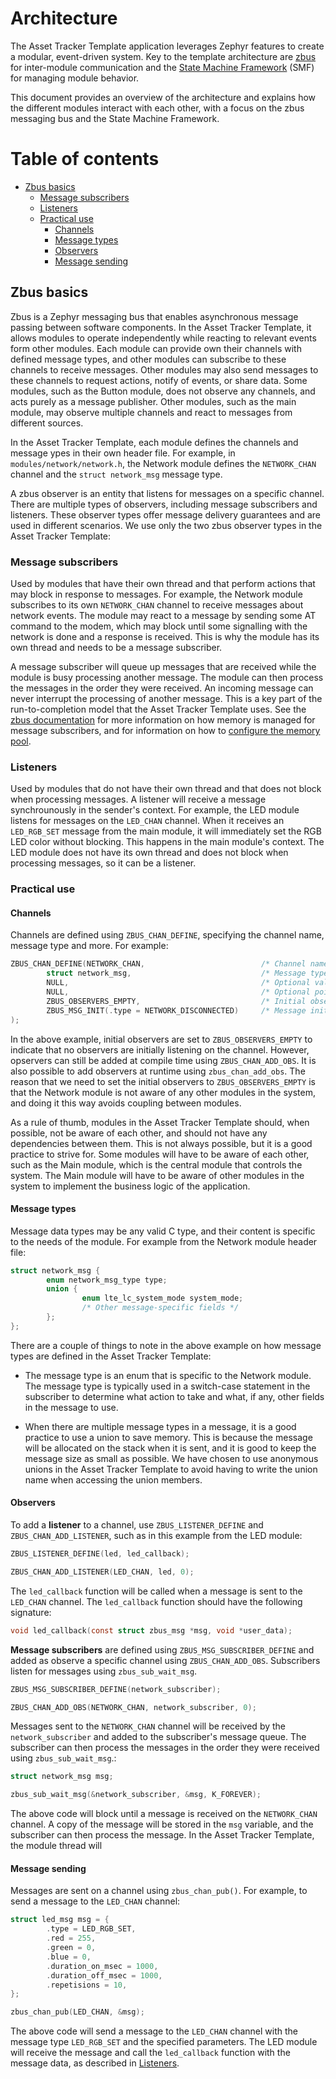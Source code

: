 # Architecture

The Asset Tracker Template application leverages Zephyr features to create a modular, event-driven system. Key to the template architecture are [zbus](https://docs.nordicsemi.com/bundle/ncs-latest/page/zephyr/services/zbus/index.html) for inter-module communication and the [State Machine Framework](https://docs.nordicsemi.com/bundle/ncs-latest/page/zephyr/services/smf/index.html) (SMF) for managing module behavior.

This document provides an overview of the architecture and explains how the different modules interact with each other, with a focus on the zbus messaging bus and the State Machine Framework.

# Table of contents

- [Zbus basics](#zbus-basics)
  - [Message subscribers](#message-subscribers)
  - [Listeners](#listeners)
  - [Practical use](#practical-use)
    - [Channels](#channels)
    - [Message types](#message-types)
    - [Observers](#observers)
    - [Message sending](#message-sending)

## Zbus basics

Zbus is a Zephyr messaging bus that enables asynchronous message passing between software components. In the Asset Tracker Template, it allows modules to operate independently while reacting to relevant events form other modules.
Each module can provide own their channels with defined message types, and other modules can subscribe to these channels to receive messages. Other modules may also send messages to these channels to request actions, notify of events, or share data.
Some modules, such as the Button module, does not observe any channels, and acts purely as a message publisher. Other modules, such as the main module, may observe multiple channels and react to messages from different sources.

In the Asset Tracker Template, each module defines the channels and message ypes in their own header file. For example, in `modules/network/network.h`, the Network module defines the `NETWORK_CHAN` channel and the `struct network_msg` message type.

A zbus observer is an entity that listens for messages on a specific channel. There are multiple types of observers, including message subscribers and listeners. These observer types offer message delivery guarantees and are used in different scenarios.
We use only the two zbus observer types in the Asset Tracker Template:

### Message subscribers

Used by modules that have their own thread and that perform actions that may block in response to messages.
For example, the Network module subscribes to its own `NETWORK_CHAN` channel to receive messages about network events. The module may react to a message by sending some AT command to the modem, which may block until some signalling with the network is done and a response is received. This is why the module has its own thread and needs to be a message subscriber.

A message subscriber will queue up messages that are received while the module is busy processing another message. The module can then process the messages in the order they were received. An incoming message can never interrupt the processing of another message. This is a key part of the run-to-completion model that the Asset Tracker Template uses.
See the [zbus documentation](https://docs.nordicsemi.com/bundle/ncs-latest/page/zephyr/services/zbus/index.html)  for more information on how memory is managed for message subscribers, and for information on how to [configure the memory pool](https://docs.nordicsemi.com/bundle/ncs-latest/page/zephyr/services/zbus/index.html#configuration_options).

### Listeners

Used by modules that do not have their own thread and that does not block when processing messages. A listener will receive a message synchrounously in the sender's context. For example, the LED module listens for messages on the `LED_CHAN` channel. When it receives an `LED_RGB_SET` message from the main module, it will immediately set the RGB LED color without blocking. This happens in the main module's context. The LED module does not have its own thread and does not block when processing messages, so it can be a listener.

### Practical use

#### Channels

Channels are defined using `ZBUS_CHAN_DEFINE`, specifying the channel name, message type and more. For example:

```c
ZBUS_CHAN_DEFINE(NETWORK_CHAN,                          /* Channel name */
        struct network_msg,                             /* Message type */
        NULL,                                           /* Optional validator function */
        NULL,                                           /* Optional pointer to user data */
        ZBUS_OBSERVERS_EMPTY,                           /* Initial observers */
        ZBUS_MSG_INIT(.type = NETWORK_DISCONNECTED)     /* Message initialization */
);
```

In the above example, initial observers are set to `ZBUS_OBSERVERS_EMPTY` to indicate that no observers are initially listening on the channel. However, opservers can still be added at compile time using `ZBUS_CHAN_ADD_OBS`. It is also possible to add observers at runtime using `zbus_chan_add_obs`. The reason that we need to set the initial observers to `ZBUS_OBSERVERS_EMPTY` is that the Network module is not aware of any other modules in the system, and doing it this way avoids coupling between modules.

As a rule of thumb, modules in the Asset Tracker Template should, when possible, not be aware of each other, and should not have any dependencies between them. This is not always possible, but it is a good practice to strive for. Some modules will have to be aware of each other, such as the Main module, which is the central module that controls the system. The Main module will have to be aware of other modules in the system to implement the business logic of the application.

#### Message types

Message data types may be any valid C type, and their content is specific to the needs of the module. For example from the Network module header file:

```c
struct network_msg {
        enum network_msg_type type;
        union {
                enum lte_lc_system_mode system_mode;
                /* Other message-specific fields */
        };
};
```

There are a couple of things to note in the above example on how message types are defined in the Asset Tracker Template:

- The message type is an enum that is specific to the Network module. The message type is typically used in a switch-case statement in the subscriber to determine what action to take and what, if any, other fields in the message to use.

- When there are multiple message types in a message, it is a good practice to use a union to save memory. This is because the message will be allocated on the stack when it is sent, and it is good to keep the message size as small as possible. We have chosen to use anonymous unions in the Asset Tracker Template to avoid having to write the union name when accessing the union members.

#### Observers

To add a **listener** to a channel, use `ZBUS_LISTENER_DEFINE` and `ZBUS_CHAN_ADD_LISTENER`, such as in this example from the LED module:

```c
ZBUS_LISTENER_DEFINE(led, led_callback);

ZBUS_CHAN_ADD_LISTENER(LED_CHAN, led, 0);
```

The `led_callback` function will be called when a message is sent to the `LED_CHAN` channel. The `led_callback` function should have the following signature:

```c
void led_callback(const struct zbus_msg *msg, void *user_data);
```

**Message subscribers** are defined using `ZBUS_MSG_SUBSCRIBER_DEFINE` and added as observe a specific channel using `ZBUS_CHAN_ADD_OBS`. Subscribers
listen for messages using `zbus_sub_wait_msg`.

```c
ZBUS_MSG_SUBSCRIBER_DEFINE(network_subscriber);

ZBUS_CHAN_ADD_OBS(NETWORK_CHAN, network_subscriber, 0);
```

Messages sent to the `NETWORK_CHAN` channel will be received by the `network_subscriber` and added to the subscriber's message queue. The subscriber can then process the messages in the order they were received using `zbus_sub_wait_msg`.:

```c
struct network_msg msg;

zbus_sub_wait_msg(&network_subscriber, &msg, K_FOREVER);
```

The above code will block until a message is received on the `NETWORK_CHAN` channel. A copy of the message will be stored in the `msg` variable, and the subscriber can then process the message.
In the Asset Tracker Template, the module thread will

#### Message sending

Messages are sent on a channel using `zbus_chan_pub()`. For example, to send a message to the `LED_CHAN` channel:

```c
struct led_msg msg = {
        .type = LED_RGB_SET,
        .red = 255,
        .green = 0,
        .blue = 0,
        .duration_on_msec = 1000,
        .duration_off_msec = 1000,
        .repetisions = 10,
};

zbus_chan_pub(LED_CHAN, &msg);

```

The above code will send a message to the `LED_CHAN` channel with the message type `LED_RGB_SET` and the specified parameters. The LED module will receive the message and call the `led_callback` function with the message data, as described in [Listeners](#listeners).
